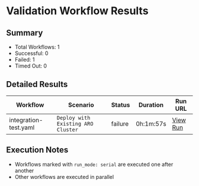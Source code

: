# Validation Workflow Results

## Summary
- Total Workflows: 1
- Successful: 0
- Failed: 1
- Timed Out: 0

## Detailed Results

| Workflow | Scenario | Status | Duration | Run URL |
|----------|----------|---------|-----------|----------|
| integration-test.yaml | `Deploy with Existing ARO Cluster` | failure | 0h:1m:57s | [View Run](https://github.com/azure-javaee/azure.liberty.aro/actions/runs/15992990963) |


## Execution Notes
- Workflows marked with `run_mode: serial` are executed one after another
- Other workflows are executed in parallel

